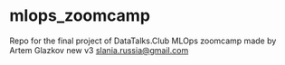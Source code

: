 # mlops_zoomcamp
Repo for the final project of DataTalks.Club MLOps zoomcamp made by Artem Glazkov new v3
slania.russia@gmail.com

